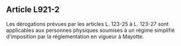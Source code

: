 Article L921-2
----
Les dérogations prévues par les articles L. 123-25 à L. 123-27 sont applicables
aux personnes physiques soumises à un régime simplifié d'imposition par la
réglementation en vigueur à Mayotte.
